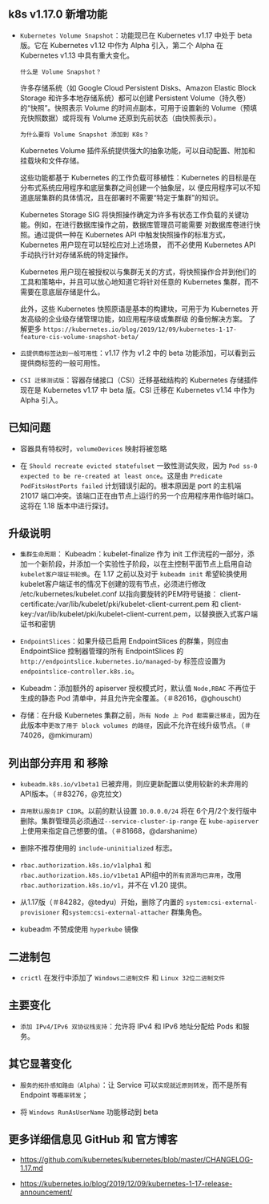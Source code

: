 ## k8s v1.17.0 新增功能

- `Kubernetes Volume Snapshot`：功能现已在 Kubernetes v1.17 中处于 beta 版。它在 Kubernetes v1.12 中作为 Alpha 引入，第二个 Alpha 在 Kubernetes v1.13 中具有重大变化。

    `什么是 Volume Snapshot？`

    许多存储系统（如 Google Cloud Persistent Disks、Amazon Elastic Block Storage 和许多本地存储系统）都可以创建     Persistent Volume（持久卷）的“快照”。快照表示 Volume 的时间点副本，可用于设置新的 Volume（预填充快照数据）或将现有  Volume 还原到先前状态（由快照表示）。

    `为什么要将 Volume Snapshot 添加到 K8s？`

    Kubernetes Volume 插件系统提供强大的抽象功能，可以自动配置、附加和挂载块和文件存储。

    这些功能都基于 Kubernetes 的工作负载可移植性：Kubernetes 的目标是在分布式系统应用程序和底层集群之间创建一个抽象层，以   便应用程序可以不知道底层集群的具体情况，且在部署时不需要“特定于集群”的知识。

    Kubernetes Storage SIG 将快照操作确定为许多有状态工作负载的关键功能。例如，在进行数据库操作之前，数据库管理员可能需要   对数据库卷进行快照。通过提供一种在 Kubernetes API 中触发快照操作的标准方式，Kubernetes 用户现在可以轻松应对上述场景，  而不必使用 Kubernetes API 手动执行针对存储系统的特定操作。

    Kubernetes 用户现在被授权以与集群无关的方式，将快照操作合并到他们的工具和策略中，并且可以放心地知道它将针对任意的   Kubernetes 集群，而不需要在意底层存储是什么。

    此外，这些 Kubernetes 快照原语是基本的构建块，可用于为 Kubernetes 开发高级的企业级存储管理功能，如应用程序级或集群级    的备份解决方案。 了解更多 `https://kubernetes.io/blog/2019/12/09/kubernetes-1-17-feature-cis-volume-snapshot-beta/`

- `云提供商标签达到一般可用性`：v1.17 作为 v1.2 中的 beta 功能添加，可以看到云提供商标签的一般可用性。

- `CSI 迁移测试版`：容器存储接口（CSI）迁移基础结构的 Kubernetes 存储插件现在是 Kubernetes v1.17 中 beta 版。CSI 迁移在 Kubernetes v1.14 中作为 Alpha 引入。

## 已知问题

- 容器具有特权时，`volumeDevices` 映射将被忽略

- 在 `Should recreate evicted statefulset` 一致性测试失败，因为 `Pod ss-0 expected to be re-created at least once`。这是由 `Predicate PodFitsHostPorts failed` 计划错误引起的。根本原因是 port 的主机端 21017 端口冲突。该端口正在由节点上运行的另一个应用程序用作临时端口。这将在 1.18 版本中进行探讨。

## 升级说明

- `集群生命周期`： Kubeadm：kubelet-finalize 作为 init 工作流程的一部分，添加一个新阶段，并添加一个实验性子阶段，以在主控制平面节点上启用自动 `kubelet客户端证书轮换`。在 1.17 之前以及对于 `kubeadm init` 希望轮换使用 kubelet客户端证书的情况下创建的现有节点，必须进行修改 /etc/kubernetes/kubelet.conf 以指向要旋转的PEM符号链接： client-certificate:/var/lib/kubelet/pki/kubelet-client-current.pem 和 client-key:/var/lib/kubelet/pki/kubelet-client-current.pem，以替换嵌入式客户端证书和密钥

- `EndpointSlices`：如果升级已启用 EndpointSlices 的群集，则应由 EndpointSlice 控制器管理的所有 EndpointSlices 的 `http://endpointslice.kubernetes.io/managed-by` 标签应设置为 `endpointslice-controller.k8s.io`。

- Kubeadm：添加额外的 apiserver 授权模式时，默认值 `Node,RBAC` 不再位于生成的静态 Pod 清单中，并且允许完全覆盖。（＃82616，@ghouscht）

- 存储：在升级 Kubernetes 集群之前，`所有 Node 上 Pod 都需要迁移走`，因为在此版本中`更改了用于 block volumes 的路径`，因此不允许在线升级节点。（＃74026，@mkimuram）

## 列出部分弃用 和 移除

- `kubeadm.k8s.io/v1beta1` 已被弃用，则应更新配置以使用较新的未弃用的 API版本。（＃83276，@克拉文）

- `弃用默认服务IP CIDR`。以前的默认设置 `10.0.0.0/24` 将在 6个月/2个发行版中删除。集群管理员必须通过`--service-cluster-ip-range` 在 `kube-apiserver` 上使用来指定自己想要的值。（＃81668，@darshanime）

- 删除不推荐使用的 `include-uninitialized` 标志。

- `rbac.authorization.k8s.io/v1alpha1` 和 `rbac.authorization.k8s.io/v1beta1` API组中的`所有资源均已弃用`，改用 `rbac.authorization.k8s.io/v1`，并不在 v1.20 提供。

- 从1.17版（＃84282，@tedyu）开始，删除了内置的 `system:csi-external-provisioner` 和`system:csi-external-attacher` 群集角色。

- kubeadm 不赞成使用 `hyperkube` 镜像


## 二进制包

- `crictl` 在发行中添加了 `Windows二进制文件` 和 `Linux 32位二进制文​​件`

## 主要变化

- `添加 IPv4/IPv6 双协议栈支持`：允许将 IPv4 和 IPv6 地址分配给 Pods 和服务。

## 其它显著变化

- `服务的拓扑感知路由（Alpha）`：让 Service 可以`实现就近原则转发`，而不是所有 Endpoint `等概率转发`；

- 将 `Windows RunAsUserName` 功能移动到 beta

## 更多详细信息见 GitHub 和 官方博客

- https://github.com/kubernetes/kubernetes/blob/master/CHANGELOG-1.17.md

- https://kubernetes.io/blog/2019/12/09/kubernetes-1-17-release-announcement/